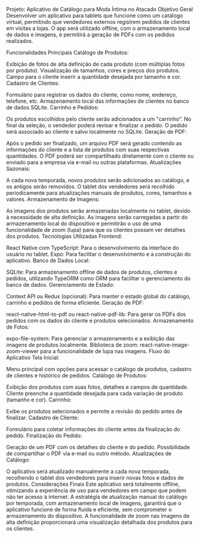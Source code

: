 Projeto: Aplicativo de Catálogo para Moda Íntima no Atacado
Objetivo Geral
Desenvolver um aplicativo para tablets que funcione como um catálogo virtual, permitindo que vendedores externos registrem pedidos de clientes em visitas a lojas. O app será utilizado offline, com o armazenamento local de dados e imagens, e permitirá a geração de PDFs com os pedidos realizados.

Funcionalidades Principais
Catálogo de Produtos:

Exibição de fotos de alta definição de cada produto (com múltiplas fotos por produto).
Visualização de tamanhos, cores e preços dos produtos.
Campo para o cliente inserir a quantidade desejada por tamanho e cor.
Cadastro de Clientes:

Formulário para registrar os dados do cliente, como nome, endereço, telefone, etc.
Armazenamento local das informações de clientes no banco de dados SQLite.
Carrinho e Pedidos:

Os produtos escolhidos pelo cliente serão adicionados a um "carrinho".
No final da seleção, o vendedor poderá revisar e finalizar o pedido.
O pedido será associado ao cliente e salvo localmente no SQLite.
Geração de PDF:

Após o pedido ser finalizado, um arquivo PDF será gerado contendo as informações do cliente e a lista de produtos com suas respectivas quantidades.
O PDF poderá ser compartilhado diretamente com o cliente ou enviado para a empresa via e-mail ou outras plataformas.
Atualizações Sazonais:

A cada nova temporada, novos produtos serão adicionados ao catálogo, e os antigos serão removidos.
O tablet dos vendedores será recolhido periodicamente para atualizações manuais de produtos, cores, tamanhos e valores.
Armazenamento de Imagens:

As imagens dos produtos serão armazenadas localmente no tablet, devido à necessidade de alta definição.
As imagens serão carregadas a partir do armazenamento local do dispositivo e permitirão o uso de uma funcionalidade de zoom (lupa) para que os clientes possam ver detalhes dos produtos.
Tecnologias Utilizadas
Frontend:

React Native com TypeScript: Para o desenvolvimento da interface do usuário no tablet.
Expo: Para facilitar o desenvolvimento e a construção do aplicativo.
Banco de Dados Local:

SQLite: Para armazenamento offline de dados de produtos, clientes e pedidos, utilizando TypeORM como ORM para facilitar o gerenciamento do banco de dados.
Gerenciamento de Estado:

Context API ou Redux (opcional): Para manter o estado global do catálogo, carrinho e pedidos de forma eficiente.
Geração de PDF:

react-native-html-to-pdf ou react-native-pdf-lib: Para gerar os PDFs dos pedidos com os dados do cliente e produtos selecionados.
Armazenamento de Fotos:

expo-file-system: Para gerenciar o armazenamento e a exibição das imagens de produtos localmente.
Biblioteca de zoom: react-native-image-zoom-viewer para a funcionalidade de lupa nas imagens.
Fluxo do Aplicativo
Tela Inicial:

Menu principal com opções para acessar o catálogo de produtos, cadastro de clientes e histórico de pedidos.
Catálogo de Produtos:

Exibição dos produtos com suas fotos, detalhes e campos de quantidade.
Cliente preenche a quantidade desejada para cada variação de produto (tamanho e cor).
Carrinho:

Exibe os produtos selecionados e permite a revisão do pedido antes de finalizar.
Cadastro de Cliente:

Formulário para coletar informações do cliente antes da finalização do pedido.
Finalização do Pedido:

Geração de um PDF com os detalhes do cliente e do pedido.
Possibilidade de compartilhar o PDF via e-mail ou outro método.
Atualizações de Catálogo:

O aplicativo será atualizado manualmente a cada nova temporada, recolhendo o tablet dos vendedores para inserir novas fotos e dados de produtos.
Considerações Finais
Este aplicativo será totalmente offline, otimizando a experiência de uso para vendedores em campo que podem não ter acesso à internet. A estratégia de atualização manual do catálogo por temporada, com armazenamento local de imagens, garantirá que o aplicativo funcione de forma fluida e eficiente, sem comprometer o armazenamento do dispositivo. A funcionalidade de zoom nas imagens de alta definição proporcionará uma visualização detalhada dos produtos para os clientes.

